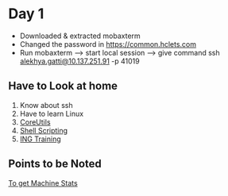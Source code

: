 # Day 1

+  Downloaded & extracted mobaxterm
+  Changed the password in https://common.hclets.com
+  Run mobaxterm --> start local session --> give command 
	ssh alekhya.gatti@10.137.251.91 -p 41019

## Have to Look at home
1. Know about ssh
2. Have to learn Linux
3. [CoreUtils](http://www.gnu.org/software/coreutils/manual/coreutils.html)
4. [Shell Scripting](http://www.tldp.org/LDP/Bash-Beginners-Guide/html/)
5. [ING Training](http://ing-training.kramarao.com/basic/machine-basics/)

## Points to be Noted

[To get Machine Stats](http://www.tecmint.com/command-line-tools-to-monitor-linux-performance/)
